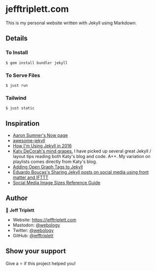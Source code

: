 # jefftriplett.com

This is my personal website written with Jekyll using Markdown.

## Details

### To Install

```shell
$ gem install bundler jekyll 
```

### To Serve Files

```shell
$ just run
```

### Tailwind

```shell
$ just static 
```

## Inspiration

- [Aaron Sumner's Now page](http://aaronsumner.com/pages/now.html)
- [awesome-jekyll](https://github.com/planetjekyll/awesome-jekyll)
- [How I'm Using Jekyll in 2016](https://mademistakes.com/articles/using-jekyll-2016/)
- [Katy DeCorah's mind grapes.](https://github.com/katydecorah/katydecorah.github.io) I have picked up several great Jekyll / layout tips reading both Katy's blog and code. A++. My variation on playlists comes directly from Katy's blog.
- [Adding Open Graph Tags to Jekyll](http://davidensinger.com/2013/04/adding-open-graph-tags-to-jekyll/)
- [Eduardo Bouças's Sharing Jekyll posts on social media using front matter and IFTTT](https://eduardoboucas.com/blog/2015/04/28/sharing-jekyll-posts-on-social-media-using-front-matter-and-ifttt.html)
- [Social Media Image Sizes Reference Guide](https://github.com/chuckreynolds/social-profile-image-sizes)

<!-- [[[cog
import cog
import requests
response = requests.get("https://raw.githubusercontent.com/jefftriplett/actions/main/footer.txt")
response.raise_for_status()
print(response.text.strip())
]]] -->
## Author

👤 **Jeff Triplett**

* Website: https://jefftriplett.com
* Mastodon: [@webology](https://mastodon.social/@webology)
* Twitter: [@webology](https://twitter.com/webology)
* GitHub: [@jefftriplett](https://github.com/jefftriplett)

## Show your support

Give a ⭐️ if this project helped you!
<!-- [[[end]]] -->
